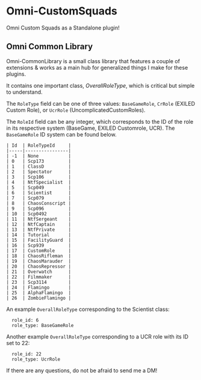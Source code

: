 # Omni-CustomSquads
 Omni Custom Squads as a Standalone plugin!


## Omni Common Library
Omni-CommonLibrary is a small class library that features a couple of extensions & works as a main hub for generalized things I make for these plugins.

It contains one important class, *OverallRoleType*, which is critical but simple to understand.

The `RoleType` field can be one of three values: `BaseGameRole`, `CrRole` (EXILED Custom Role), or `UcrRole` (UncomplicatedCustomRoles).

The `RoleId` field can be any integer, which corresponds to the ID of the role in its respective system (BaseGame, EXILED Customrole, UCR). The `BaseGameRole` ID system can be found below.
```
| Id  | RoleTypeId     |
|-----|----------------|
| -1  | None           |
| 0   | Scp173         |
| 1   | ClassD         |
| 2   | Spectator      |
| 3   | Scp106         |
| 4   | NtfSpecialist  |
| 5   | Scp049         |
| 6   | Scientist      |
| 7   | Scp079         |
| 8   | ChaosConscript |
| 9   | Scp096         |
| 10  | Scp0492        |
| 11  | NtfSergeant    |
| 12  | NtfCaptain     |
| 13  | NtfPrivate     |
| 14  | Tutorial       |
| 15  | FacilityGuard  |
| 16  | Scp939         |
| 17  | CustomRole     |
| 18  | ChaosRifleman  |
| 19  | ChaosMarauder  |
| 20  | ChaosRepressor |
| 21  | Overwatch      |
| 22  | Filmmaker      |
| 23  | Scp3114        |
| 24  | Flamingo       |
| 25  | AlphaFlamingo  |
| 26  | ZombieFlamingo |
```
An example `OverallRoleType` corresponding to the Scientist class:
```
  role_id: 6
  role_type: BaseGameRole
```
Another example `OverallRoleType` corresponding to a UCR role with its ID set to 22:
```
  role_id: 22
  role_type: UcrRole
```
If there are any questions, do not be afraid to send me a DM!
